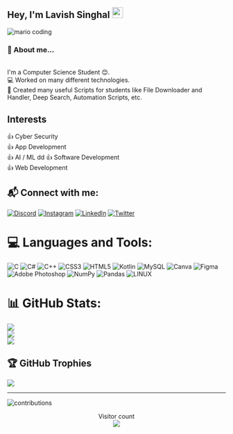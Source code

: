 ## Hey, I'm Lavish Singhal <img src="https://media.giphy.com/media/hvRJCLFzcasrR4ia7z/giphy.gif" width="25px">
<div>
  <img
    src="https://i.imgur.com/1ZvVkDc.gif" 
    alt="mario coding"
    />
</div>
<h3> 🚀 About me...</h3>
<br>I'm a Computer Science Student 😊.  
<br>💻 Worked on many different technologies.  
<br>📜 Created many useful Scripts for students like File Downloader and Handler, Deep Search, Automation Scripts, etc.

## Interests  
👍 Cyber Security                            
👍 App Development  
👍 AI / ML  dd
👍 Software Development  
👍 Web Development

## 📬 Connect with me:
[![Discord](https://img.shields.io/badge/Discord-%237289DA.svg?logo=discord&logoColor=white)](https://discord.gg/Lavishsinghal#1660) [![Instagram](https://img.shields.io/badge/Instagram-%23E4405F.svg?logo=Instagram&logoColor=white)](https://instagram.com/https://instagram.com/lavish.singhal.75?igshid=ZDdkNTZiNTM=) [![LinkedIn](https://img.shields.io/badge/LinkedIn-%230077B5.svg?logo=linkedin&logoColor=white)](https://linkedin.com/in/https://www.linkedin.com/in/lavish-singhal-726970228) [![Twitter](https://img.shields.io/badge/Twitter-%231DA1F2.svg?logo=Twitter&logoColor=white)](https://twitter.com/https://twitter.com/lavish_singhal2?t=BeljKFpIjFAiikSuyyLufA&s=09) 

# 💻 Languages and Tools:
![C](https://img.shields.io/badge/c-%2300599C.svg?style=plastic&logo=c&logoColor=white) ![C#](https://img.shields.io/badge/c%23-%23239120.svg?style=plastic&logo=c-sharp&logoColor=white) ![C++](https://img.shields.io/badge/c++-%2300599C.svg?style=plastic&logo=c%2B%2B&logoColor=white) ![CSS3](https://img.shields.io/badge/css3-%231572B6.svg?style=plastic&logo=css3&logoColor=white) ![HTML5](https://img.shields.io/badge/html5-%23E34F26.svg?style=plastic&logo=html5&logoColor=white) ![Kotlin](https://img.shields.io/badge/kotlin-%230095D5.svg?style=plastic&logo=kotlin&logoColor=white) ![MySQL](https://img.shields.io/badge/mysql-%2300f.svg?style=plastic&logo=mysql&logoColor=white) ![Canva](https://img.shields.io/badge/Canva-%2300C4CC.svg?style=plastic&logo=Canva&logoColor=white) 	![Figma](https://img.shields.io/badge/figma-%23F24E1E.svg?style=plastic&logo=figma&logoColor=white) ![Adobe Photoshop](https://img.shields.io/badge/adobephotoshop-%2331A8FF.svg?style=plastic&logo=adobephotoshop&logoColor=white) ![NumPy](https://img.shields.io/badge/numpy-%23013243.svg?style=plastic&logo=numpy&logoColor=white) ![Pandas](https://img.shields.io/badge/pandas-%23150458.svg?style=plastic&logo=pandas&logoColor=white) ![LINUX](https://img.shields.io/badge/Linux-FCC624?style=plastic&logo=linux&logoColor=black)
# 📊 GitHub Stats:
![](https://github-readme-stats.vercel.app/api?username=Lavish653&theme=dark&hide_border=false&include_all_commits=false&count_private=false)<br/>
![](https://github-readme-streak-stats.herokuapp.com/?user=Lavish653&theme=dark&hide_border=false)<br/>
![](https://github-readme-stats.vercel.app/api/top-langs/?username=Lavish653&theme=dark&hide_border=false&include_all_commits=false&count_private=false&layout=compact)

## 🏆 GitHub Trophies
![](https://github-profile-trophy.vercel.app/?username=Lavish653&theme=darkhub&no-frame=false&no-bg=false&margin-w=4)

---
![contributions](https://user-images.githubusercontent.com/94366414/233764625-5cbe44ca-8a70-45ad-9366-71f261ecc1b6.svg)

<p align="center"> 
  Visitor count<br>
  <img src="https://profile-counter.glitch.me/Lavish653/count.svg" />
</p>


